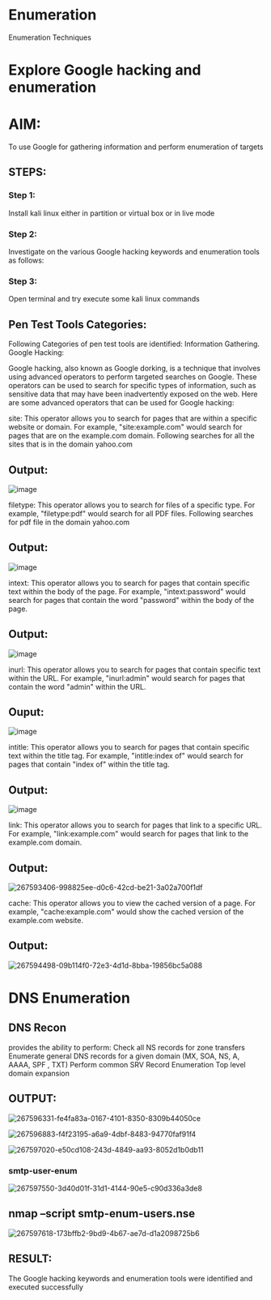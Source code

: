 # Enumeration
Enumeration Techniques

# Explore Google hacking and enumeration 

# AIM:

To use Google for gathering information and perform enumeration of targets

## STEPS:

### Step 1:

Install kali linux either in partition or virtual box or in live mode

### Step 2:

Investigate on the various Google hacking keywords and enumeration tools as follows:


### Step 3:
Open terminal and try execute some kali linux commands

## Pen Test Tools Categories:  

Following Categories of pen test tools are identified:
Information Gathering.
Google Hacking:

Google hacking, also known as Google dorking, is a technique that involves using advanced operators to perform targeted searches on Google. These operators can be used to search for specific types of information, such as sensitive data that may have been inadvertently exposed on the web. Here are some advanced operators that can be used for Google hacking:

site: This operator allows you to search for pages that are within a specific website or domain. For example, "site:example.com" would search for pages that are on the example.com domain.
Following searches for all the sites that is in the domain yahoo.com
## Output:
![image](https://github.com/Sanjay-2610/Enumeration/assets/91368803/29b7f4a4-8592-454b-a54b-caf69e71f14a)


filetype: This operator allows you to search for files of a specific type. For example, "filetype:pdf" would search for all PDF files.
Following searches for pdf file in the domain yahoo.com
## Output:
![image](https://github.com/Sanjay-2610/Enumeration/assets/91368803/56e11e44-d95b-4a20-9111-eefd76f2a8ff)




intext: This operator allows you to search for pages that contain specific text within the body of the page. For example, "intext:password" would search for pages that contain the word "password" within the body of the page.
## Output:
![image](https://github.com/Sanjay-2610/Enumeration/assets/91368803/6cb7e7be-fdaa-4bfc-8e2b-5b28b92d1423)



inurl: This operator allows you to search for pages that contain specific text within the URL. For example, "inurl:admin" would search for pages that contain the word "admin" within the URL.
## Ouput:
![image](https://github.com/Sanjay-2610/Enumeration/assets/91368803/e5ff3173-bfb9-46df-8838-406a361adb53)


intitle: This operator allows you to search for pages that contain specific text within the title tag. For example, "intitle:index of" would search for pages that contain "index of" within the title tag.
## Output:
![image](https://github.com/Sanjay-2610/Enumeration/assets/91368803/55e4a413-79e2-4748-9699-887a7b6d2509)


link: This operator allows you to search for pages that link to a specific URL. For example, "link:example.com" would search for pages that link to the example.com domain.
## Output:
![267593406-998825ee-d0c6-42cd-be21-3a02a700f1df](https://github.com/Sanjay-2610/Enumeration/assets/91368803/24e326a2-2d23-40d5-bffd-911ff4461f39)


cache: This operator allows you to view the cached version of a page. For example, "cache:example.com" would show the cached version of the example.com website.
## Output:
![267594498-09b114f0-72e3-4d1d-8bba-19856bc5a088](https://github.com/Sanjay-2610/Enumeration/assets/91368803/e1c7bcef-d36f-434c-887e-89c3eac58a1c)

 
# DNS Enumeration


## DNS Recon
provides the ability to perform:
Check all NS records for zone transfers
Enumerate general DNS records for a given domain (MX, SOA, NS, A, AAAA, SPF , TXT)
Perform common SRV Record Enumeration
Top level domain expansion
## OUTPUT:
![267596331-fe4fa83a-0167-4101-8350-8309b44050ce](https://github.com/Sanjay-2610/Enumeration/assets/91368803/20beeab7-fefe-4b09-a1fe-1de18bbdd26b)

![267596883-f4f23195-a6a9-4dbf-8483-94770faf91f4](https://github.com/Sanjay-2610/Enumeration/assets/91368803/59f5e903-67ba-49e9-829a-2d86b5f272c9)

![267597020-e50cd108-243d-4849-aa93-8052d1b0db11](https://github.com/Sanjay-2610/Enumeration/assets/91368803/11d67699-b7df-4cc9-a22f-d9fea64911a5)

### smtp-user-enum
![267597550-3d40d01f-31d1-4144-90e5-c90d336a3de8](https://github.com/Sanjay-2610/Enumeration/assets/91368803/3d5c13cb-7de1-4917-ad77-58fc35791f7d)

## nmap –script smtp-enum-users.nse <hostname>
![267597618-173bffb2-9bd9-4b67-ae7d-d1a2098725b6](https://github.com/Sanjay-2610/Enumeration/assets/91368803/67d820c5-8b2b-4ff4-9aa7-bff6010e4809)

## RESULT:
The Google hacking keywords and enumeration tools were identified and executed successfully
